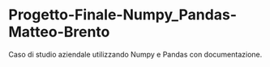 # Progetto-Finale-Numpy_Pandas-Matteo-Brento
Caso di studio aziendale utilizzando Numpy e Pandas con documentazione.
